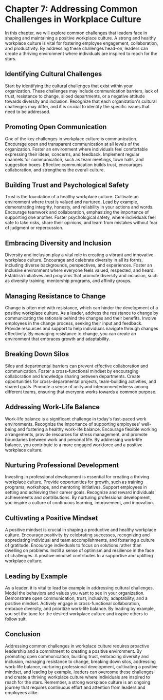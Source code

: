 Chapter 7: Addressing Common Challenges in Workplace Culture
============================================================

In this chapter, we will explore common challenges that leaders face in shaping and maintaining a positive workplace culture. A strong and healthy workplace culture is vital for fostering employee engagement, collaboration, and productivity. By addressing these challenges head-on, leaders can create a thriving environment where individuals are inspired to reach for the stars.

Identifying Cultural Challenges
-------------------------------

Start by identifying the cultural challenges that exist within your organization. These challenges may include communication barriers, lack of trust, resistance to change, siloed departments, or a negative attitude towards diversity and inclusion. Recognize that each organization's cultural challenges may differ, and it is crucial to identify the specific issues that need to be addressed.

Promoting Open Communication
----------------------------

One of the key challenges in workplace culture is communication. Encourage open and transparent communication at all levels of the organization. Foster an environment where individuals feel comfortable expressing their ideas, concerns, and feedback. Implement regular channels for communication, such as team meetings, town halls, and suggestion boxes. Effective communication builds trust, encourages collaboration, and strengthens the overall culture.

Building Trust and Psychological Safety
---------------------------------------

Trust is the foundation of a healthy workplace culture. Cultivate an environment where trust is valued and nurtured. Lead by example, demonstrating integrity, honesty, and reliability in your actions and words. Encourage teamwork and collaboration, emphasizing the importance of supporting one another. Foster psychological safety, where individuals feel safe to take risks, share their opinions, and learn from mistakes without fear of judgment or repercussion.

Embracing Diversity and Inclusion
---------------------------------

Diversity and inclusion play a vital role in creating a vibrant and innovative workplace culture. Encourage and celebrate diversity in all its forms, including diverse backgrounds, perspectives, and experiences. Foster an inclusive environment where everyone feels valued, respected, and heard. Establish initiatives and programs that promote diversity and inclusion, such as diversity training, mentorship programs, and affinity groups.

Managing Resistance to Change
-----------------------------

Change is often met with resistance, which can hinder the development of a positive workplace culture. As a leader, address the resistance to change by communicating the rationale behind the changes and their benefits. Involve employees in the change process, seeking their input and feedback. Provide resources and support to help individuals navigate through changes effectively. By managing resistance to change, you can create an environment that embraces growth and adaptability.

Breaking Down Silos
-------------------

Silos and departmental barriers can prevent effective collaboration and communication. Foster a cross-functional mindset by encouraging collaboration and knowledge sharing between departments. Create opportunities for cross-departmental projects, team-building activities, and shared goals. Promote a sense of unity and interconnectedness among different teams, ensuring that everyone works towards a common purpose.

Addressing Work-Life Balance
----------------------------

Work-life balance is a significant challenge in today's fast-paced work environments. Recognize the importance of supporting employees' well-being and fostering a healthy work-life balance. Encourage flexible working arrangements, provide resources for stress management, and promote boundaries between work and personal life. By addressing work-life balance, you contribute to a more engaged workforce and a positive workplace culture.

Nurturing Professional Development
----------------------------------

Investing in professional development is essential for creating a thriving workplace culture. Provide opportunities for growth, such as training programs, workshops, and mentoring initiatives. Support employees in setting and achieving their career goals. Recognize and reward individuals' achievements and contributions. By nurturing professional development, you inspire a culture of continuous learning, improvement, and innovation.

Cultivating a Positive Mindset
------------------------------

A positive mindset is crucial in shaping a productive and healthy workplace culture. Encourage positivity by celebrating successes, recognizing and appreciating individual and team accomplishments, and fostering a culture of gratitude. Encourage individuals to focus on solutions rather than dwelling on problems. Instill a sense of optimism and resilience in the face of challenges. A positive mindset contributes to a supportive and uplifting workplace culture.

Leading by Example
------------------

As a leader, it is vital to lead by example in addressing cultural challenges. Model the behaviors and values you want to see in your organization. Demonstrate open communication, trust, inclusivity, adaptability, and a positive mindset. Actively engage in cross-functional collaboration, embrace diversity, and prioritize work-life balance. By leading by example, you set the tone for the desired workplace culture and inspire others to follow suit.

Conclusion
----------

Addressing common challenges in workplace culture requires proactive leadership and a commitment to creating a positive environment. By promoting open communication, building trust, embracing diversity and inclusion, managing resistance to change, breaking down silos, addressing work-life balance, nurturing professional development, cultivating a positive mindset, and leading by example, leaders can overcome these challenges and create a thriving workplace culture where individuals are inspired to reach for the stars. Remember, a strong workplace culture is an ongoing journey that requires continuous effort and attention from leaders and employees alike.
